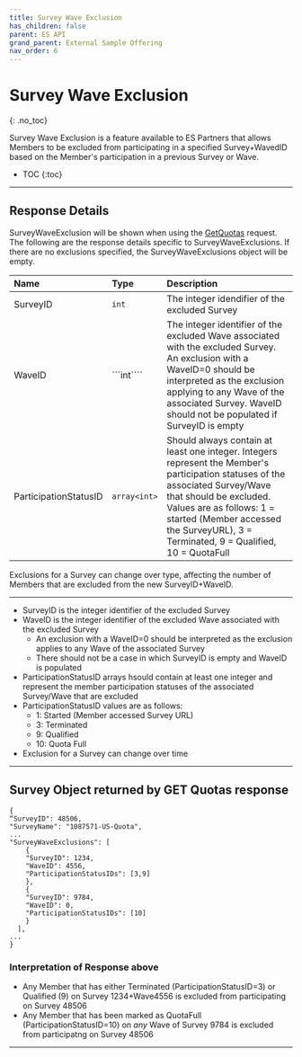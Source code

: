 ```yaml
---
title: Survey Wave Exclusion
has_children: false
parent: ES API
grand_parent: External Sample Offering
nav_order: 6
---
```


# Survey Wave Exclusion
{: .no_toc}

Survey Wave Exclusion is a feature available to ES Partners that allows Members to be excluded from participating in a specified Survey+WavedID based on the Member's participation in a previous Survey or Wave.

* TOC
{:toc}

---

## Response Details

SurveyWaveExclusion will be shown when using the [GetQuotas](/externalsample/api/getquotas.html) request. The following are the response details specific to SurveyWaveExclusions. If there are no exclusions specified, the SurveyWaveExclusions object will be empty.

| Name | Type | Description |
| :--- | :--- | :--- |
| SurveyID | ```int``` | The integer idendifier of the excluded Survey |
| WaveID | ```int```` | The integer identifier of the excluded Wave associated with the excluded Survey. An exclusion with a WaveID=0 should be interpreted as the exclusion applying to any Wave of the associated Survey. WaveID should not be populated if SurveyID is empty |
| ParticipationStatusID | ```array<int>``` | Should always contain at least one integer. Integers represent the Member's participation statuses of the associated Survey/Wave that should be excluded. Values are as follows: 1 = started (Member accessed the SurveyURL), 3 = Terminated, 9 = Qualified, 10 = QuotaFull |

Exclusions for a Survey can change over type, affecting the number of Members that are excluded from the new SurveyID+WaveID.

---

 - SurveyID is the integer identifier of the excluded Survey
 - WaveID is the integer identifier of the excluded Wave associated with the excluded Survey
    - An exclusion with a WaveID=0 should be interpreted as the exclusion applies to any Wave of the associated Survey
    - There should not be a case in which SurveyID is empty and WaveID is populated
- ParticipationStatusID arrays hsould contain at least one integer and represent the member participation statuses of the associated Survey/Wave that are excluded
- ParticipationStatusID values are as follows:
    - 1: Started (Member accessed Survey URL)
    - 3: Terminated
    - 9: Qualified
    - 10: Quota Full
- Exclusion for a Survey can change over time

---


## Survey Object returned by GET Quotas response
```plaintext
{
“SurveyID": 48506,
"SurveyName": "1087571-US-Quota",
...
"SurveyWaveExclusions": [
    {
    "SurveyID": 1234,
    "WaveID": 4556,
    "ParticipationStatusIDs": [3,9]
    },
    {
    "SurveyID": 9784,
    "WaveID": 0,
    "ParticipationStatusIDs": [10]
    }
  ],
...
}
```

### Interpretation of Response above

 - Any Member that has either Terminated (ParticipationStatusID=3) or Qualified (9) on Survey 1234+Wave4556 is excluded from participating on Survey 48506
 - Any Member that has been marked as QuotaFull (ParticipationStatusID=10) on *any* Wave of Survey 9784 is excluded from participatng on Survey 48506

 ---

